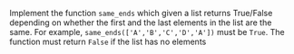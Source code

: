 
Implement the function `same_ends` which given a list returns True/False depending on whether the first and the last elements in the list are the same. For example, `same_ends(['A','B','C','D','A'])` must be `True`. The function must return `False` if the list has no elements
